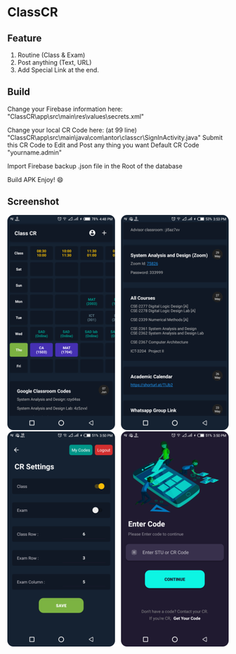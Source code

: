 # ClassCR

## Feature
1. Routine (Class & Exam)
2. Post anything (Text, URL)
3. Add Special Link at the end.

## Build
Change your Firebase information here:
"ClassCR\app\src\main\res\values\secrets.xml"

Change your local CR Code here: (at 99 line)
"ClassCR\app\src\main\java\com\antor\classcr\SignInActivity.java"
Submit this CR Code to Edit and Post any thing you want
Default CR Code "yourname.admin"

Import Firebase backup .json file in the Root of the database

Build APK
Enjoy! 😄

## Screenshot

![screenshot](https://github.com/AntorPi314/ClassCR/blob/main/.idea/Group_1.png)
![screenshot](https://github.com/AntorPi314/ClassCR/blob/main/.idea/Group_2.png)
